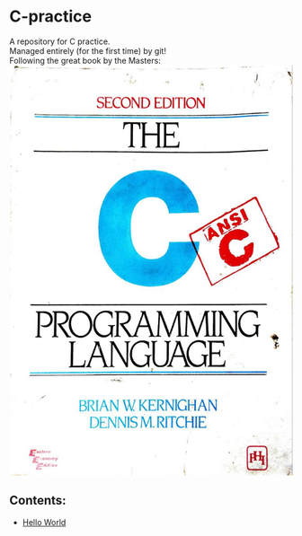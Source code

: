 # C-practice

A repository for C practice.<br/>
Managed entirely (for the first time) by git!<br/>
Following the great book by the Masters:<br/>
<img src="./c.jpg" alt="The C Programming Language by Brian Kernighan and Dennis Ritchie" height="50%"><br/>

## Contents:
- [Hello World](https://github.com/syswraith/C-practice/blob/main/001_hello_word/hello_world.c)
